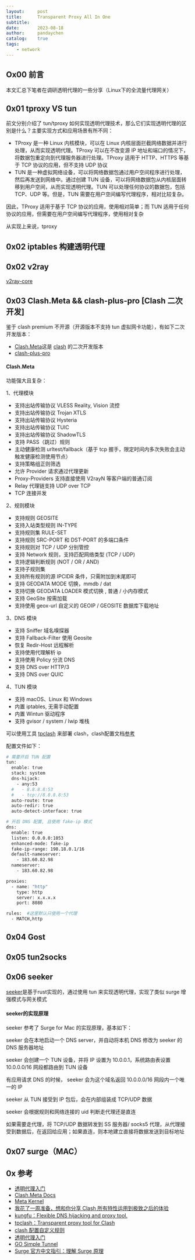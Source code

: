 ```yaml
---
layout:     post
title:      Transparent Proxy All In One
subtitle:
date:       2023-08-18
author:     pandaychen
catalog:    true
tags:
    - network
---
```



##  Ox00    前言
本文汇总下笔者在调研透明代理的一些分享（Linux下的全流量代理网关）

##  0x01    tproxy VS tun

前文分别介绍了 tun/tproxy 如何实现透明代理技术，那么它们实现透明代理的区别是什么？主要实现方式和应用场景有所不同：

-   TProxy 是一种 Linux 内核模块，可以在 Linux 内核层面拦截网络数据并进行处理，从而实现透明代理。TProxy 可以在不改变源 IP 地址和端口的情况下，将数据包重定向到代理服务器进行处理。TProxy 适用于 HTTP、HTTPS 等基于 TCP 协议的应用，但不支持 UDP 协议
-   TUN 是一种虚拟网络设备，可以将网络数据包通过用户空间程序进行处理，然后再发送到网络中。通过创建 TUN 设备，可以将网络数据包从内核层面转移到用户空间，从而实现透明代理。TUN 可以处理任何协议的数据包，包括 TCP、UDP 等。但是，TUN 需要在用户空间编写代理程序，相对比较复杂。

因此，TProxy 适用于基于 TCP 协议的应用，使用相对简单；而 TUN 适用于任何协议的应用，但需要在用户空间编写代理程序，使用相对复杂


从实现上来说，tproxy

##  0x02    iptables 构建透明代理



##  0x02    v2ray
[v2ray-core](https://github.com/v2fly/v2ray-core)

##  0x03    Clash.Meta && clash-plus-pro [Clash 二次开发]

鉴于 clash premium 不开源（开源版本不支持 tun 虚拟网卡功能），有如下二次开发版本：

-   [Clash.Meta](https://github.com/MetaCubeX/Clash.Meta/tree/Meta)这是 [clash](https://github.com/Dreamacro/clash) 的二次开发版本
-   [clash-plus-pro](https://github.com/yaling888/clash)


####    Clash.Meta
功能强大且复杂：

1、代理模块

-   支持出站传输协议 VLESS Reality, Vision 流控
-   支持出站传输协议 Trojan XTLS
-   支持出站传输协议 Hysteria
-   支持出站传输协议 TUIC
-   支持出站传输协议 ShadowTLS
-   支持 PASS（跳过）规则
-   主动健康检测 urltest/fallback（基于 tcp 握手，限定时间内多次失败会主动触发健康检测使用节点）
-   支持策略组正则筛选
-   允许 Provider 请求通过代理更新
-   Proxy-Providers 支持直接使用 V2rayN 等客户端的普通订阅
-   Relay 代理链支持 UDP over TCP
-   TCP 连接并发


2、规则模块

-   支持规则 GEOSITE
-   支持入站类型规则 IN-TYPE
-   支持规则集 RULE-SET
-   支持规则 SRC-PORT 和 DST-PORT 的多端口条件
-   支持规则对 TCP / UDP 分别管控
-   支持 Network 规则，支持匹配网络类型 (TCP / UDP)
-   支持逻辑判断规则 (NOT / OR / AND)
-   支持子规则集
-   支持所有规则的源 IPCIDR 条件，只需附加到末尾即可
-   支持 GEODATA MODE 切换，mmdb / dat
-   支持切换 GEODATA LOADER 模式切换 , 普通 / 小内存模式
-   支持 GeoSite 按需加载
-   支持使用 geox-url 自定义的 GEOIP / GEOSITE 数据库下载地址

3、DNS 模块

-   支持 Sniffer 域名嗅探器
-   支持 Fallback-Filter 使用 Geosite
-   恢复 Redir-Host 远程解析
-   支持使用代理解析 ip
-   支持使用 Policy 分流 DNS
-   支持 DNS over HTTP/3
-   支持 DNS over QUIC

4、TUN 模块

-   支持 macOS、Linux 和 Windows
-   内置 iptables, 无需手动配置
-   内置 Wintun 驱动程序
-   支持 gvisor / system / lwip 堆栈


可以使用工具 [tpclash](https://github.com/mritd/tpclash) 来部署 clash，clash配置文档[参考](https://wiki.metacubex.one/config/)

配置文件如下：

```bash
# 需要开启 TUN 配置
tun:
  enable: true
  stack: system
  dns-hijack:
    - any:53
  #   - 8.8.8.8:53
  #   - tcp://8.8.8.8:53
  auto-route: true
  auto-redir: true
  auto-detect-interface: true

# 开启 DNS 配置, 且使用 fake-ip 模式
dns:
  enable: true
  listen: 0.0.0.0:1053
  enhanced-mode: fake-ip
  fake-ip-range: 198.18.0.1/16
  default-nameserver:
    - 183.60.82.98
  nameserver:
    - 183.60.82.98

proxies:
  - name: "http"
    type: http
    server: x.x.x.x
    port: 8080

rules:  #这里默认只使用一个代理
  - MATCH,http
```

##  0x04    Gost

##  0x05    tun2socks


##  0x06    seeker
[seeker](https://github.com/gfreezy/seeker)是基于rust实现的，通过使用 tun 来实现透明代理，实现了类似 surge 增强模式与网关模式

####    seeker的实现原理
seeker 参考了 Surge for Mac 的实现原理，基本如下：

seeker 会在本地启动一个 DNS server，并自动将本机 DNS 修改为 seeker 的 DNS 服务器地址

seeker 会创建一个 TUN 设备，并将 IP 设置为 10.0.0.1，系统路由表设置 10.0.0.0/16 网段都路由到 TUN 设备

有应用请求 DNS 的时候， seeker 会为这个域名返回 10.0.0.0/16 网段内一个唯一的 IP

seeker 从 TUN 接受到 IP 包后，会在内部组装成 TCP/UDP 数据

seeker 会根据规则和网络连接的 uid 判断走代理还是直连

如果需要走代理，将 TCP/UDP 数据转发到 SS 服务器/ socks5 代理，从代理接受到数据后，在返回给应用；如果直连，则本地建立直接将数据发送到目标地址


##  0x07    surge（MAC）


##  0x  参考
-   [透明代理入门](https://xtls.github.io/document/level-2/transparent_proxy/transparent_proxy.html#iptables-%E5%AE%9E%E7%8E%B0%E9%80%8F%E6%98%8E%E4%BB%A3%E7%90%86%E5%8E%9F%E7%90%86)
-   [Clash.Meta Docs](https://wiki.metacubex.one/)
-   [Meta Kernel](https://github.com/MetaCubeX/Clash.Meta/tree/Meta)
-   [我花了一周准备，想和你分享 Clash 所有特性运用到极致之后的体验](https://www.v2ex.com/t/948499)
-   [kungfu：Flexible DNS hijacking and proxy tool.](https://github.com/yinheli/kungfu)
-   [tpclash：Transparent proxy tool for Clash](https://github.com/mritd/tpclash)
-   [clash 配置自定义规则](https://tomorrow505.xyz/clash%E9%85%8D%E7%BD%AE%E8%87%AA%E5%AE%9A%E4%B9%89%E8%A7%84%E5%88%99/)
-   [透明代理入门](https://xtls.github.io/document/level-2/transparent_proxy/transparent_proxy.html#iptables-%E5%AE%9E%E7%8E%B0%E9%80%8F%E6%98%8E%E4%BB%A3%E7%90%86%E5%8E%9F%E7%90%86)
-   [GO Simple Tunnel](https://gost.run/)
-   [Surge 官方中文指引：理解 Surge 原理](https://manual.nssurge.com/book/understanding-surge/cn/)